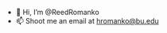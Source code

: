 - 👋 Hi, I’m @ReedRomanko
- 📫 Shoot me an email at hromanko@bu.edu

<!---
ReedRomanko/ReedRomanko is a ✨ special ✨ repository because its `README.md` (this file) appears on your GitHub profile.
You can click the Preview link to take a look at your changes.
--->
